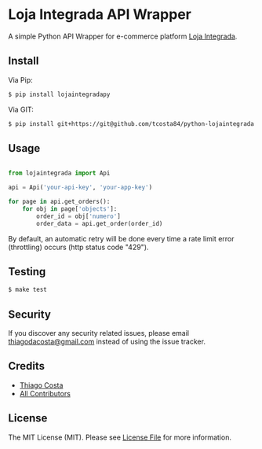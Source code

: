 # Loja Integrada API Wrapper

A simple Python API Wrapper for e-commerce platform [Loja Integrada](https://lojaintegrada.com.br/).

## Install

Via Pip:

``` bash
$ pip install lojaintegradapy
```

Via GIT:

``` bash
$ pip install git+https://git@github.com/tcosta84/python-lojaintegrada.git
```

## Usage

``` python

from lojaintegrada import Api

api = Api('your-api-key', 'your-app-key')

for page in api.get_orders():
	for obj in page['objects']:
		order_id = obj['numero']
		order_data = api.get_order(order_id)
```

By default, an automatic retry will be done every time a rate limit error (throttling) occurs (http status code "429").

## Testing

``` bash
$ make test
```

## Security

If you discover any security related issues, please email thiagodacosta@gmail.com instead of using the issue tracker.

## Credits

- [Thiago Costa][link-author]
- [All Contributors][link-contributors]

## License

The MIT License (MIT). Please see [License File](LICENSE) for more information.

[link-author]: https://twitter.com/goathi
[link-contributors]: ../../contributors